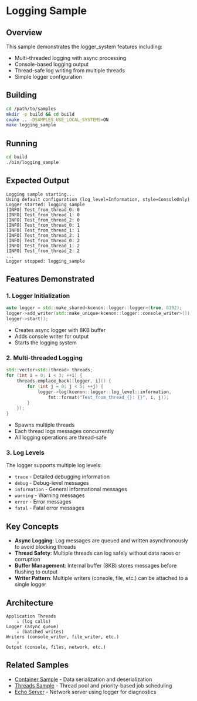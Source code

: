 # Logging Sample

## Overview

This sample demonstrates the logger_system features including:

- Multi-threaded logging with async processing
- Console-based logging output
- Thread-safe log writing from multiple threads
- Simple logger configuration

## Building

```bash
cd /path/to/samples
mkdir -p build && cd build
cmake .. -DSAMPLES_USE_LOCAL_SYSTEMS=ON
make logging_sample
```

## Running

```bash
cd build
./bin/logging_sample
```

## Expected Output

```
Logging sample starting...
Using default configuration (log_level=Information, style=ConsoleOnly)
Logger started: logging_sample
[INFO] Test_from_thread_0: 0
[INFO] Test_from_thread_1: 0
[INFO] Test_from_thread_2: 0
[INFO] Test_from_thread_0: 1
[INFO] Test_from_thread_1: 1
[INFO] Test_from_thread_2: 1
[INFO] Test_from_thread_0: 2
[INFO] Test_from_thread_1: 2
[INFO] Test_from_thread_2: 2
...
Logger stopped: logging_sample
```

## Features Demonstrated

### 1. Logger Initialization

```cpp
auto logger = std::make_shared<kcenon::logger::logger>(true, 8192);
logger->add_writer(std::make_unique<kcenon::logger::console_writer>());
logger->start();
```

- Creates async logger with 8KB buffer
- Adds console writer for output
- Starts the logging system

### 2. Multi-threaded Logging

```cpp
std::vector<std::thread> threads;
for (int i = 0; i < 3; ++i) {
    threads.emplace_back([logger, i]() {
        for (int j = 0; j < 5; ++j) {
            logger->log(kcenon::logger::log_level::information,
                fmt::format("Test_from_thread_{}: {}", i, j));
        }
    });
}
```

- Spawns multiple threads
- Each thread logs messages concurrently
- All logging operations are thread-safe

### 3. Log Levels

The logger supports multiple log levels:

- `trace` - Detailed debugging information
- `debug` - Debug-level messages
- `information` - General informational messages
- `warning` - Warning messages
- `error` - Error messages
- `fatal` - Fatal error messages

## Key Concepts

- **Async Logging**: Log messages are queued and written asynchronously to avoid blocking threads
- **Thread Safety**: Multiple threads can log safely without data races or corruption
- **Buffer Management**: Internal buffer (8KB) stores messages before flushing to output
- **Writer Pattern**: Multiple writers (console, file, etc.) can be attached to a single logger

## Architecture

```
Application Threads
    ↓ (log calls)
Logger (async queue)
    ↓ (batched writes)
Writers (console_writer, file_writer, etc.)
    ↓
Output (console, files, network, etc.)
```

## Related Samples

- [Container Sample](../container_sample/README.md) - Data serialization and deserialization
- [Threads Sample](../threads_sample/README.md) - Thread pool and priority-based job scheduling
- [Echo Server](../echo_server/README.md) - Network server using logger for diagnostics
